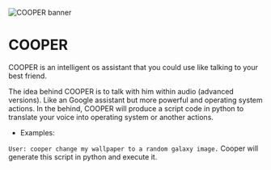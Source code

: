 ![COOPER banner](https://github.com/octaviusp/COOPER/blob/develop/COOPER.png)

# COOPER 
COOPER is an intelligent os assistant that you could use like talking to your best friend.

The idea behind COOPER is to talk with him within audio (advanced versions).
Like an Google assistant but more powerful and operating system actions.
In the behind, COOPER will produce a script code in python to translate your voice into operating system or another actions.

- Examples:

```User: cooper change my wallpaper to a random galaxy image.```
Cooper will generate this script in python and execute it.
